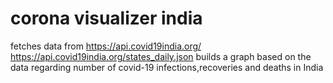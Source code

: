 # corona visualizer india
fetches data from https://api.covid19india.org/ 
https://api.covid19india.org/states_daily.json
builds a graph based on the data regarding number of covid-19 infections,recoveries and deaths in India
